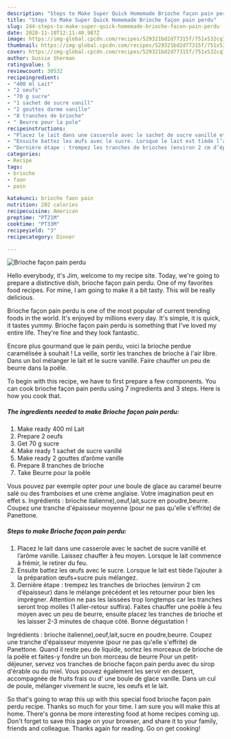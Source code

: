 ```yaml
---
description: "Steps to Make Super Quick Homemade Brioche façon pain perdu"
title: "Steps to Make Super Quick Homemade Brioche façon pain perdu"
slug: 244-steps-to-make-super-quick-homemade-brioche-facon-pain-perdu
date: 2020-11-10T12:11:40.987Z
image: https://img-global.cpcdn.com/recipes/529321bd2d77315f/751x532cq70/brioche-facon-pain-perdu-photo-principale-de-la-recette.jpg
thumbnail: https://img-global.cpcdn.com/recipes/529321bd2d77315f/751x532cq70/brioche-facon-pain-perdu-photo-principale-de-la-recette.jpg
cover: https://img-global.cpcdn.com/recipes/529321bd2d77315f/751x532cq70/brioche-facon-pain-perdu-photo-principale-de-la-recette.jpg
author: Gussie Sherman
ratingvalue: 5
reviewcount: 30532
recipeingredient:
- "400 ml Lait"
- "2 oeufs"
- "70 g sucre"
- "1 sachet de sucre vanill"
- "2 gouttes darme vanille"
- "8 tranches de brioche"
- " Beurre pour la pole"
recipeinstructions:
- "Placez le lait dans une casserole avec le sachet de sucre vanillé et l’arôme vanille. Laissez chauffer à feu moyen. Lorsque le lait commence à frémir, le retirer du feu."
- "Ensuite battez les œufs avec le sucre. Lorsque le lait est tiède l’ajouter à la préparation œufs+sucre puis mélangez."
- "Dernière étape : trempez les tranches de brioches (environ 2 cm d’épaisseur) dans le mélange précédent et les retourner pour bien les imprégner. Attention ne pas les laissées trop longtemps car les tranches seront trop molles (1 aller-retour suffira). Faites chauffer une poêle à feu moyen avec un peu de beurre, ensuite placez les tranches de brioche et les laisser 2-3 minutes de chaque côté. Bonne dégustation !"
categories:
- Recipe
tags:
- brioche
- faon
- pain

katakunci: brioche faon pain 
nutrition: 202 calories
recipecuisine: American
preptime: "PT21M"
cooktime: "PT33M"
recipeyield: "3"
recipecategory: Dinner

---
```



![Brioche façon pain perdu](https://img-global.cpcdn.com/recipes/529321bd2d77315f/751x532cq70/brioche-facon-pain-perdu-photo-principale-de-la-recette.jpg)

Hello everybody, it's Jim, welcome to my recipe site. Today, we're going to prepare a distinctive dish, brioche façon pain perdu. One of my favorites food recipes. For mine, I am going to make it a bit tasty. This will be really delicious.

Brioche façon pain perdu is one of the most popular of current trending foods in the world. It's enjoyed by millions every day. It's simple, it is quick, it tastes yummy. Brioche façon pain perdu is something that I've loved my entire life. They're fine and they look fantastic.

Encore plus gourmand que le pain perdu, voici la brioche perdue caramélisée à souhait ! La veille, sortir les tranches de brioche à l&#39;air libre. Dans un bol mélanger le lait et le sucre vanillé. Faire chauffer un peu de beurre dans la poêle.


To begin with this recipe, we have to first prepare a few components. You can cook brioche façon pain perdu using 7 ingredients and 3 steps. Here is how you cook that.

<!--inarticleads1-->

##### The ingredients needed to make Brioche façon pain perdu:

1. Make ready 400 ml Lait
1. Prepare 2 oeufs
1. Get 70 g sucre
1. Make ready 1 sachet de sucre vanillé
1. Make ready 2 gouttes d’arôme vanille
1. Prepare 8 tranches de brioche
1. Take  Beurre pour la poêle


Vous pouvez par exemple opter pour une boule de glace au caramel beurre salé ou des framboises et une crème anglaise. Votre imagination peut en effet s. Ingrédients : brioche italienne),oeuf,lait,sucre en poudre,beurre. Coupez une tranche d&#39;épaisseur moyenne (pour ne pas qu&#39;elle s&#39;effrite) de Panettone. 

<!--inarticleads2-->

##### Steps to make Brioche façon pain perdu:

1. Placez le lait dans une casserole avec le sachet de sucre vanillé et l’arôme vanille. Laissez chauffer à feu moyen. Lorsque le lait commence à frémir, le retirer du feu.
1. Ensuite battez les œufs avec le sucre. Lorsque le lait est tiède l’ajouter à la préparation œufs+sucre puis mélangez.
1. Dernière étape : trempez les tranches de brioches (environ 2 cm d’épaisseur) dans le mélange précédent et les retourner pour bien les imprégner. Attention ne pas les laissées trop longtemps car les tranches seront trop molles (1 aller-retour suffira). Faites chauffer une poêle à feu moyen avec un peu de beurre, ensuite placez les tranches de brioche et les laisser 2-3 minutes de chaque côté. Bonne dégustation !


Ingrédients : brioche italienne),oeuf,lait,sucre en poudre,beurre. Coupez une tranche d&#39;épaisseur moyenne (pour ne pas qu&#39;elle s&#39;effrite) de Panettone. Quand il reste peu de liquide, sortez les morceaux de brioche de la poêle et faites-y fondre un bon morceau de beurre Pour un petit-déjeuner, servez vos tranches de brioche façon pain perdu avec du sirop d&#39;érable ou du miel. Vous pouvez également les servir en dessert, accompagnée de fruits frais ou d&#39; une boule de glace vanille. Dans un cul de poule, mélanger vivement le sucre, les oeufs et le lait. 

So that's going to wrap this up with this special food brioche façon pain perdu recipe. Thanks so much for your time. I am sure you will make this at home. There's gonna be more interesting food at home recipes coming up. Don't forget to save this page on your browser, and share it to your family, friends and colleague. Thanks again for reading. Go on get cooking!
